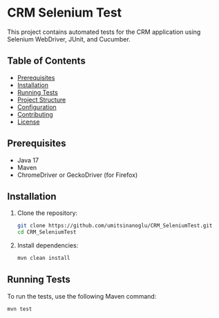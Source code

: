 # CRM Selenium Test

This project contains automated tests for the CRM application using Selenium WebDriver, JUnit, and Cucumber.

## Table of Contents

- [Prerequisites](#prerequisites)
- [Installation](#installation)
- [Running Tests](#running-tests)
- [Project Structure](#project-structure)
- [Configuration](#configuration)
- [Contributing](#contributing)
- [License](#license)

## Prerequisites

- Java 17
- Maven
- ChromeDriver or GeckoDriver (for Firefox)

## Installation

1. Clone the repository:
    ```sh
    git clone https://github.com/umitsinanoglu/CRM_SeleniumTest.git
    cd CRM_SeleniumTest
    ```

2. Install dependencies:
    ```sh
    mvn clean install
    ```

## Running Tests

To run the tests, use the following Maven command:
```sh
mvn test
